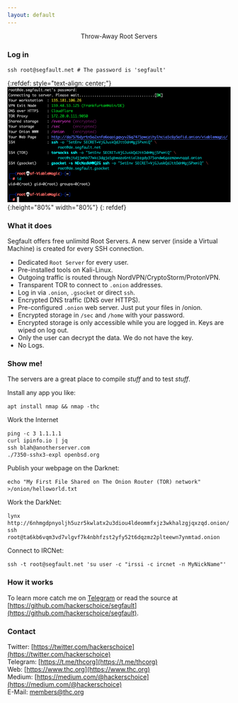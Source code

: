 ```yaml
---
layout: default
---
```


<div style="text-align:center">Throw-Away Root Servers</div>

<div style="width:80%; margin:auto">
</div>

### Log in

```shell
ssh root@segfault.net # The password is 'segfault'
```

{:refdef: style="text-align: center;"}
![login screen](sf-login.png){:height="80%" width="80%"}
{: refdef}

### What it does

Segfault offers free unlimitd Root Servers. A new server (inside a Virtual Machine) is created for every SSH connection. 

* Dedicated ```Root Server``` for every user.
* Pre-installed tools on Kali-Linux.
* Outgoing traffic is routed through NordVPN/CryptoStorm/ProtonVPN.
* Transparent TOR to connect to ```.onion``` addresses.
* Log in via ```.onion```, ```.gsocket``` or direct ```ssh```.
* Encrypted DNS traffic (DNS over HTTPS).
* Pre-configured ```.onion``` web server. Just put your files in /onion.
* Encrypted storage in ```/sec``` and ```/home``` with your password. 
* Encrypted storage is only accessible while you are logged in. Keys are wiped on log out.
* Only the user can decrypt the data. We do not have the key.
* No Logs.

### Show me!

The servers are a great place to compile *stuff* and to test *stuff*.

Install any app you like:
```shell
apt install nmap && nmap -thc
```

Work the Internet
```shell
ping -c 3 1.1.1.1
curl ipinfo.io | jq
ssh blah@anotherserver.com
./7350-sshx3-expl openbsd.org
```

Publish your webpage on the Darknet:
```shell
echo "My First File Shared on The Onion Router (TOR) network" >/onion/helloworld.txt
```

Work the DarkNet:
```shell
lynx http://6nhmgdpnyoljh5uzr5kwlatx2u3diou4ldeommfxjz3wkhalzgjqxzqd.onion/
ssh root@ta6kb6vqm3vd7vlgvf7k4nbhfzst2yfy52t6dqzmz2plteewn7ynmtad.onion
```

Connect to IRCNet:
```shell
ssh -t root@segfault.net 'su user -c "irssi -c ircnet -n MyNickName"'
```

<!---
We allow port forwarding and proxies:
```shell
ssh -D 1080 root@segfault.net
```
then from another Terminal on your workstation:
```shell
curl -x socks5h://0 ipinfo.io
curl -x socks5h://0 http://6nhmgdpnyoljh5uzr5kwlatx2u3diou4ldeommfxjz3wkhalzgjqxzqd.onion/ 
```
--->
### How it works

To learn more catch me on [Telegram](https://t.me/thcorg) or read the source at [https://github.com/hackerschoice/segfault](https://github.com/hackerschoice/segfault).

### Contact

Twitter: [https://twitter.com/hackerschoice](https://twitter.com/hackerschoice)  
Telegram: [https://t.me/thcorg](https://t.me/thcorg)  
Web: [https://www.thc.org](https://www.thc.org)  
Medium: [https://medium.com/@hackerschoice](https://medium.com/@hackerschoice)  
E-Mail: members@thc.org  
